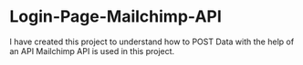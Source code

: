# Login-Page-Mailchimp-API
I have created this project to understand how to POST Data with the help of an API
Mailchimp API is used in this project.
